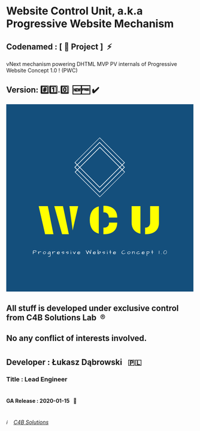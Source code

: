 # Website Control Unit, a.k.a Progressive Website Mechanism

## Codenamed : [ :hamburger: Project ] &nbsp;:zap:
vNext mechanism powering DHTML MVP PV internals of Progressive Website Concept 1.0 ! (PWC)

## Version:&nbsp;:hash::one:.:zero:&nbsp;&nbsp;:new::free:&nbsp;:heavy_check_mark:

![Website Control Unit](/Website_Control_Unit_logo.png)

## All stuff is developed under exclusive control from C4B Solutions Lab &nbsp;:registered:
## No any conflict of interests involved. 
#
## Developer : Łukasz Dąbrowski &nbsp;&nbsp;:poland:
### Title     : Lead Engineer
#
#### GA Release : 2020-01-15 &nbsp;&nbsp;:pushpin:
#
###### :information_source: &nbsp;&nbsp; [C4B Solutions](https://c4b.solutions)
